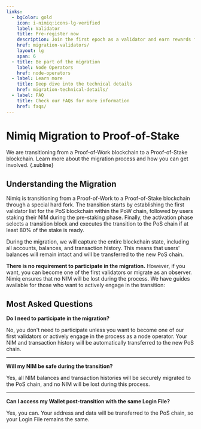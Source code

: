 ```yaml
---
links:
  - bgColor: gold
    icon: i-nimiq:icons-lg-verified
    label: Validator
    title: Pre-register now
    description: Join the first epoch as a validator and earn rewards from the very beginning
    href: migration-validators/
    layout: lg
    span: 6
  - title: Be part of the migration
    label: Node Operators
    href: node-operators
  - label: Learn more
    title: Deep dive into the technical details
    href: migration-technical-details/
  - label: FAQ
    title: Check our FAQs for more information
    href: faqs/
---
```


# Nimiq Migration to Proof-of-Stake

We are transitioning from a Proof-of-Work blockchain to a Proof-of-Stake blockchain. Learn more about the migration process and how you can get involved. {.subline}

<Grid class="raw" :items="$frontmatter.links" mt-64 />

## Understanding the Migration

Nimiq is transitioning from a Proof-of-Work to a Proof-of-Stake blockchain through a special hard fork. The transition starts by establishing the first validator list for the PoS blockchain within the PoW chain, followed by users staking their NIM during the pre-staking phase. Finally, the activation phase selects a transition block and executes the transition to the PoS chain if at least 80% of the stake is ready.

During the migration, we will capture the entire blockchain state, including all accounts, balances, and transaction history. This means that users' balances will remain intact and will be transferred to the new PoS chain.

**There is no requirement to participate in the migration.** However, if you want, you can become one of the first validators or migrate as an observer. Nimiq ensures that no NIM will be lost during the process. We have guides available for those who want to actively engage in the transition:

## Most Asked Questions

**Do I need to participate in the migration?**

No, you don't need to participate unless you want to become one of our first validators or actively engage in the process as a node operator. Your NIM and transaction history will be automatically transferred to the new PoS chain.

---

**Will my NIM be safe during the transition?**

Yes, all NIM balances and transaction histories will be securely migrated to the PoS chain, and no NIM will be lost during this process.

---

**Can I access my Wallet post-transition with the same Login File?**

Yes, you can. Your address and data will be transferred to the PoS chain, so your Login File remains the same.
